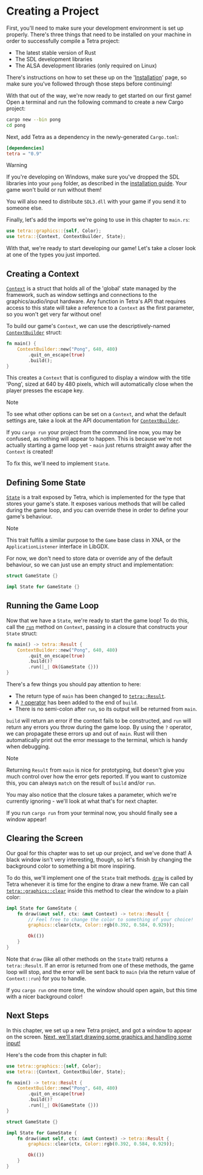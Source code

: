 # Creating a Project

First, you'll need to make sure your development environment is set up properly. There's three things that need to be installed on your machine in order to successfully compile a Tetra project:

* The latest stable version of Rust
* The SDL development libraries
* The ALSA development libraries (only required on Linux)

There's instructions on how to set these up on the '[Installation](../installation.md)' page, so make sure you've followed through those steps before continuing!

With that out of the way, we're now ready to get started on our first game! Open a terminal and run the following command to create a new Cargo project:

```bash
cargo new --bin pong
cd pong
```

Next, add Tetra as a dependency in the newly-generated `Cargo.toml`:

```toml
[dependencies]
tetra = "0.9"
```

> [!WARNING]
> If you're developing on Windows, make sure you've dropped the SDL libraries into your `pong` folder, as described in the [installation guide](../installation.md). Your game won't build or run without them!
>
> You will also need to distribute `SDL3.dll` with your game if you send it to someone else.

Finally, let's add the imports we're going to use in this chapter to `main.rs`:

```rust
use tetra::graphics::{self, Color};
use tetra::{Context, ContextBuilder, State};
```

With that, we're ready to start developing our game! Let's take a closer look at one of the types you just imported.

## Creating a Context

[`Context`](https://docs.rs/tetra/0.9/tetra/struct.Context.html) is a struct that holds all of the 'global' state managed by the framework, such as window settings and connections to the graphics/audio/input hardware. Any function in Tetra's API that requires access to this state will take a reference to a `Context` as the first parameter, so you won't get very far without one!

To build our game's `Context`, we can use the descriptively-named [`ContextBuilder`](https://docs.rs/tetra/0.9/tetra/struct.ContextBuilder.html) struct:

```rust
fn main() {
    ContextBuilder::new("Pong", 640, 480)
        .quit_on_escape(true)
        .build();
}
```

This creates a `Context` that is configured to display a window with the title 'Pong', sized at 640 by 480 pixels, which will automatically close when the player presses the escape key.

> [!NOTE]
> To see what other options can be set on a `Context`, and what the default settings are, take a look at the API documentation for [`ContextBuilder`](https://docs.rs/tetra/0.9/tetra/struct.ContextBuilder.html).

If you `cargo run` your project from the command line now, you may be confused, as nothing will appear to happen. This is because we're not actually starting a game loop yet - `main` just returns straight away after the `Context` is created!

To fix this, we'll need to implement `State`.

## Defining Some State

[`State`](https://docs.rs/tetra/0.9/tetra/trait.State.html) is a trait exposed by Tetra, which is implemented for the type that stores your game's state. It exposes various methods that will be called during the game loop, and you can override these in order to define your game's behaviour.

> [!NOTE]
> This trait fulfils a similar purpose to the `Game` base class in XNA, or the `ApplicationListener` interface in LibGDX.

For now, we don't need to store data or override any of the default behaviour, so we can just use an empty struct and implementation:

```rust
struct GameState {}

impl State for GameState {}
```

## Running the Game Loop

Now that we have a `State`, we're ready to start the game loop! To do this, call the [`run`](https://docs.rs/tetra/0.9/tetra/struct.Context.html#method.run) method on `Context`, passing in a closure that constructs your `State` struct:

```rust
fn main() -> tetra::Result {
    ContextBuilder::new("Pong", 640, 480)
        .quit_on_escape(true)
        .build()?
        .run(|_| Ok(GameState {}))
}
```

There's a few things you should pay attention to here:

- The return type of `main` has been changed to [`tetra::Result`](https://docs.rs/tetra/0.9/tetra/error/type.Result.html).
- A [`?` operator](https://doc.rust-lang.org/book/ch09-02-recoverable-errors-with-result.html#a-shortcut-for-propagating-errors-the--operator) has been added to the end of `build`.
- There is no semi-colon after `run`, so its output will be returned from `main`.

`build` will return an error if the context fails to be constructed, and `run` will return any errors you throw during the game loop. By using the `?` operator, we can propagate these errors up and out of `main`. Rust will then automatically print out the error message to the terminal, which is handy when debugging.

> [!NOTE]
> Returning `Result` from `main` is nice for prototyping, but doesn't give you much control over how the error gets reported. If you want to customize this, you can always `match` on the result of `build` and/or `run`.

You may also notice that the closure takes a parameter, which we're currently ignoring - we'll look at what that's for next chapter.

If you run `cargo run` from your terminal now, you should finally see a  window appear!

## Clearing the Screen

Our goal for this chapter was to set up our project, and we've done that! A black window isn't very interesting, though, so let's finish by changing the background color to something a bit more inspiring.

To do this, we'll implement one of the `State` trait methods. [`draw`](https://docs.rs/tetra/0.9/tetra/trait.State.html#method.draw) is called by Tetra whenever it is time for the engine to draw a new frame. We can call [`tetra::graphics::clear`](https://docs.rs/tetra/0.9/tetra/graphics/fn.clear.html) inside this method to clear the window to a plain color:

```rust
impl State for GameState {
    fn draw(&mut self, ctx: &mut Context) -> tetra::Result {
        // Feel free to change the color to something of your choice!
        graphics::clear(ctx, Color::rgb(0.392, 0.584, 0.929));

        Ok(())
    }
}
```

Note that `draw` (like all other methods on the `State` trait) returns a `tetra::Result`. If an error is returned from one of these methods, the game loop will stop, and the error will be sent back to `main` (via the return value of `Context::run`) for you to handle.

If you `cargo run` one more time, the window should open again, but this time with a nicer background color!

## Next Steps

In this chapter, we set up a new Tetra project, and got a window to appear on the screen. [Next, we'll start drawing some graphics and handling some input!](./02-adding-the-paddles.md)

Here's the code from this chapter in full:

```rust
use tetra::graphics::{self, Color};
use tetra::{Context, ContextBuilder, State};

fn main() -> tetra::Result {
    ContextBuilder::new("Pong", 640, 480)
        .quit_on_escape(true)
        .build()?
        .run(|_| Ok(GameState {}))
}

struct GameState {}

impl State for GameState {
    fn draw(&mut self, ctx: &mut Context) -> tetra::Result {
        graphics::clear(ctx, Color::rgb(0.392, 0.584, 0.929));

        Ok(())
    }
}
```
